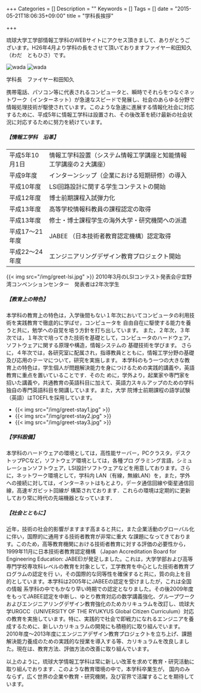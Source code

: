 +++
Categories = []
Description = ""
Keywords = []
Tags = []
date = "2015-05-21T18:06:35+09:00"
title = "学科長挨拶"

+++

琉球大学工学部情報工学科のWEBサイトにアクセス頂きまして、ありがとうございます。H26年4月より学科の長をさせて頂いておりますファイヤー和田知久（わだ　ともひさ）です。



![wada](img/greet-FireWada.jpg) ![wada](img/greet-FireWada2.jpg) 
<div class="center">
学科長　ファイヤー和田知久
</div>




携帯電話、パソコン等に代表されるコンピュータと、瞬時でそれらをつなぐネットワーク（インターネット）が急速なスピードで発展し、社会のあらゆる分野で情報処理技術が駆使されています。このような急速に進展する情報化社会に対応するために、平成5年に情報工学科は設置され、その後改革を続け最新の社会状況に対応するために努力を続けています。

##### **【情報工学科　沿革】**

|||
|:---|:---|
|平成5年10月1日 | 情報工学科設置（システム情報工学講座と知能情報工学講座の２大講座）|
|平成9年度      |インターンシップ（企業における短期研修）の導入|
|平成10年度     |LSI回路設計に関する学生コンテストの開始|
|平成12年度     |博士前期課程入試弾力化|
|平成13年度     |高等学校情報科教員の課程認定の取得|
|平成13年度     |修士・博士課程学生の海外大学・研究機関への派遣|
|平成17～21年度 |  JABEE （日本技術者教育認定機構）認定取得|
|平成22～24年度 |  エンジニアリングデザイン教育プロジェクト開始|

<div class="center">
{{< img src="/img/greet-lsi.jpg" >}}
2010年3月のLSIコンテスト発表会＠宜野湾コンベンションセンター　発表者は2年次学生
</div>

##### **【教育上の特色】**

本学科の教育上の特色は，入学後間もない１年次においてコンピュータの利用技術を実践教育で徹底的に学ばせ，コンピュータを 自由自在に駆使する能力を養うと共に，勉学への自覚を培う方針を打ち出しています。
また，２年次，３年次では，１年次で培ってきた技術を基礎として，コンピュータのハードウェア，ソフトウェアに関する原理や構造，情報システムの 基礎技術を学びます。
さらに，４年次では，各研究室に配属され，指導教員とともに，情報工学分野の基礎及び応用のテーマについて，研究を実施します。
本学科のもう一つの大きな教育上の特色は，学生個人が問題解決能力を身につけるための実践的講義や，英語教育に重点を置いていることです．そのた めに，学外より，起業家や専門家を招いた講義や，共通教育の英語科目に加えて、英語力スキルアップのための学科独自の専門英語科目を開講しています。また，大学 院博士前期課程の語学試験（英語）はTOEFLを採用しています。

<ul class="bxslider">
  <li>{{< img src="/img/greet-stay1.jpg" >}}</li>
  <li>{{< img src="/img/greet-stay2.jpg" >}}</li>
  <li>{{< img src="/img/greet-stay3.jpg" >}}</li>
</ul>


##### **【学科設備】**

本学科のハードウェアの環境としては，高性能サーバー，PCクラスタ，デスクトップPCなど，ソフトウェア環境としては，各種プロ グラミング言語，シミュレーションソフトウェア，LSI設計ソフトウェアなどを用意しております。さらに，ネットワーク環境として，学科内 LAN（有線，無線LAN）を，また，学外への接続に対しては，インターネットはもとより，データ通信回線や衛星通信回線，高速ギガビット回線が 構築されております．これらの環境は定期的に更新しており常に時代の先端機器となっています．

##### **【社会とともに】**

近年，技術の社会的影響がますます高まると共に，また企業活動のグローバル化に伴い，国際的に通用する技術者教育が非常に重大 な課題になってきております。このため，高等教育機関における技術者教育に対する評価の必要性から，1999年11月に日本技術者教育認定機構 （Japan Accreditation Board for Engineering Education: JABEE)が発足しました。これは，大学学部および高等専門学校専攻科レベルの教育を対象として，工学教育を中心とした技術者教育プログラムの認定を行 い，その国際的な同等性を確保すると共に，質の向上を目的としています。本学科は2005年にJABEEの認定を受けましたが，これは全国の情報 系学科の中でもかなり早い時期での認定となりました。その後2009年度をもってJABEE認定を中断し、ゆとり教育対応の数学講義強化、グループワークおよびエンジニアリングデザイン教育強化のためカリキュラムを改訂し、琉球大学URGCC（UNIVERSITY OF THE RYUKYUS Global Citizen Curriculum）対応の教育を実施しています。特に、実践的で社会で即戦力になれるエンジニアを養成するために、新しいカリキュラムの開発にも積極的に取り組んでいます。2010年度～2013年度にエンジニアデザイン教育プロジェクトを立ち上げ、課題解決能力養成のための実践的な授業を導入する等、カリキュラムを改良しました。現在は、教育方法、評価方法の改善に取り組んでいます。

以上のように，琉球大学情報工学科は常に新しい改革を求めて教育・研究活動に取り組んでおります．このような教育環境の中で，本学科卒業生が， 国内のみならず，広く世界の企業や教育・研究機関，及び官界で活躍することを期待しています。



